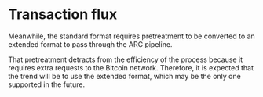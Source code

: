 
# Transaction flux


Meanwhile, the standard format requires pretreatment to be converted to an extended format to pass through the ARC pipeline. 

That pretreatment detracts from the efficiency of the process because it requires extra requests to the Bitcoin network. Therefore, it is expected that the trend will be to use the extended format, which may be the only one supported in the future.


